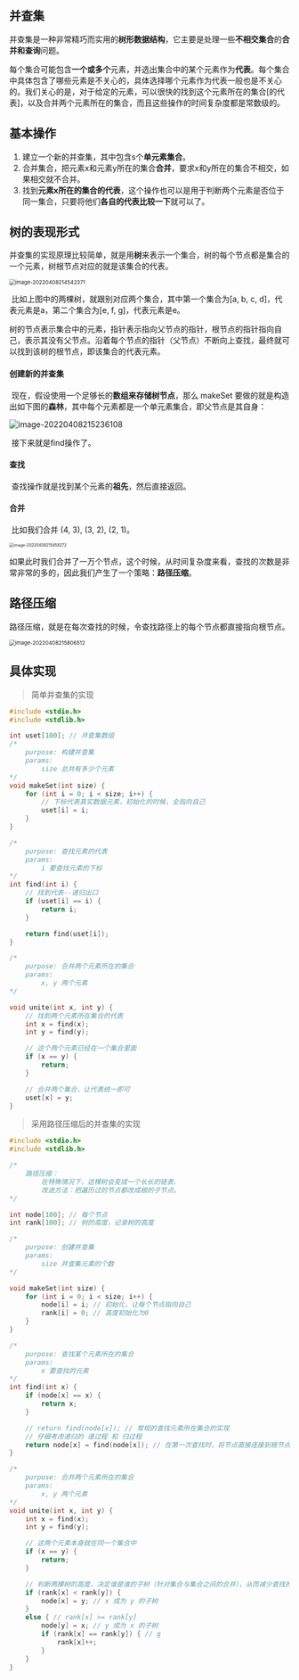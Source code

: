 ## 并查集

​		并查集是一种非常精巧而实用的**树形数据结构**，它主要是处理一些**不相交集合**的**合并和查询**问题。

​		每个集合可能包含**一个或多个**元素，并选出集合中的某个元素作为**代表**。每个集合中具体包含了哪些元素是不关心的，具体选择哪个元素作为代表一般也是不关心的。我们关心的是，对于给定的元素，可以很快的找到这个元素所在的集合[的代表]，以及合并两个元素所在的集合，而且这些操作的时间复杂度都是常数级的。

## 基本操作

1. 建立一个新的并查集，其中包含s个**单元素集合**。
2. 合并集合，把元素x和元素y所在的集合**合并**，要求x和y所在的集合不相交，如果相交就不合并。
3. 找到**元素x所在的集合的代表**，这个操作也可以是用于判断两个元素是否位于同一集合，只要将他们**各自的代表比较一下**就可以了。

## 树的表现形式

​		并查集的实现原理比较简单，就是用**树**来表示一个集合，树的每个节点都是集合的一个元素，树根节点对应的就是该集合的代表。

<img src="F:\study_notes\数据结构笔记\Untitled.assets\image-20220408214542371.png" alt="image-20220408214542371" style="zoom: 67%;" />

​		比如上图中的两棵树，就跟别对应两个集合，其中第一个集合为[a, b, c, d]，代表元素是a，第二个集合为[e, f, g]，代表元素是e。

​		树的节点表示集合中的元素，指针表示指向父节点的指针，根节点的指针指向自己，表示其没有父节点。沿着每个节点的指针（父节点）不断向上查找，最终就可以找到该树的根节点，即该集合的代表元素。

#### 创建新的并查集

​		现在，假设使用一个足够长的**数组来存储树节点**，那么 makeSet 要做的就是构造出如下图的**森林**，其中每个元素都是一个单元素集合，即父节点是其自身：

![image-20220408215236108](F:\study_notes\数据结构笔记\Untitled.assets\image-20220408215236108.png)

​		接下来就是find操作了。

#### 查找

​		查找操作就是找到某个元素的**祖先**，然后直接返回。

#### 合并

​		比如我们合并 (4, 3), (3, 2), (2, 1)。

<img src="F:\study_notes\数据结构笔记\Untitled.assets\image-20220408215458272.png" alt="image-20220408215458272" style="zoom: 50%;" />

​		如果此时我们合并了一万个节点，这个时候，从时间复杂度来看，查找的次数是非常非常的多的，因此我们产生了一个策略：**路径压缩**。

## 路径压缩

​		路径压缩，就是在每次查找的时候，令查找路径上的每个节点都直接指向根节点。

<img src="F:\study_notes\数据结构笔记\Untitled.assets\image-20220408215806512.png" alt="image-20220408215806512" style="zoom: 67%;" />



## 具体实现

> 简单并查集的实现

```c
#include <stdio.h>
#include <stdlib.h>

int uset[100]; // 并查集数组
/*
	purpose: 构建并查集
	params: 
		size 总共有多少个元素
*/
void makeSet(int size) {
	for (int i = 0; i < size; i++) {
		// 下标代表真实数据元素，初始化的时候，全指向自己
		uset[i] = i;
	}
}

/*
	purpose: 查找元素的代表
	params:
		i 要查找元素的下标
*/
int find(int i) {
	// 找到代表--递归出口
	if (uset[i] == i) {
		return i;
	}

	return find(uset[i]);
}

/*
	purpose: 合并两个元素所在的集合
	params:
		x, y 两个元素
*/

void unite(int x, int y) {
	// 找到两个元素所在集合的代表
	int x = find(x);
	int y = find(y);

	// 这个两个元素已经在一个集合里面
	if (x == y) {
		return;
	}

	// 合并两个集合，让代表统一即可
	uset[x] = y;
}
```



> 采用路径压缩后的并查集的实现

```c
#include <stdio.h>
#include <stdlib.h>

/*
	路径压缩：
		在特殊情况下，这棵树会变成一个长长的链表、
		改进方法：把遍历过的节点都改成根的子节点。
*/

int node[100]; // 每个节点
int rank[100]; // 树的高度，记录树的高度

/*
	purpose: 创建并查集
	params:
		size 并查集元素的个数
*/

void makeSet(int size) {
	for (int i = 0; i < size; i++) {
		node[i] = i; // 初始化，让每个节点指向自己
		rank[i] = 0; // 高度初始化为0
	}
}

/*
	purpose: 查找某个元素所在的集合
	params:
		x 要查找的元素
*/
int find(int x) {
	if (node[x] == x) {
		return x;
	}

	// return find(node[x]); // 常规的查找元素所在集合的实现
	// 仔细考虑递归的 递过程 和 归过程
	return node[x] = find(node[x]); // 在第一次查找时，将节点直接连接到根节点
}

/*
	purpose: 合并两个元素所在的集合
	params:
		x, y 两个元素
*/
void unite(int x, int y) {
	int x = find(x);
	int y = find(y);

	// 这两个元素本身就在同一个集合中
	if (x == y) {
		return;
	}

	// 判断两棵树的高度，决定谁是谁的子树（针对集合与集合之间的合并），从而减少查找的次数
	if (rank[x] < rank[y]) {
		node[x] = y; // x 成为 y 的子树
	}
	else { // rank[x] >= rank[y]
		node[y] = x; // y 成为 x 的子树
		if (rank[x] == rank[y]) { // g
			rank[x]++;
		}
	}
}
```

